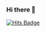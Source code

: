### Hi there 👋

<!--
**epark5467/epark5467** is a ✨ _special_ ✨ repository because its `README.md` (this file) appears on your GitHub profile.

Here are some ideas to get you started:

- 🔭 I’m currently working on ...
- 🌱 I’m currently learning ...
- 👯 I’m looking to collaborate on ...
- 🤔 I’m looking for help with ...
- 💬 Ask me about ...
- 📫 How to reach me: ...
- 😄 Pronouns: ...
- ⚡ Fun fact: ...
-->


[![Hits Badge](https://hits.seeyoufarm.com/api/count/incr/badge.svg?url={github.com/epark467}&count_bg={%2379C83D}&title_bg={%23555555}&icon=&icon_color={%23E7E7E7}&title={Hits}&edge_flat=false)](https://hits.seeyoufarm.com)
